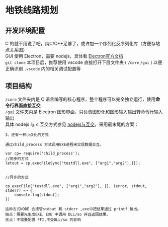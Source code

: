 # 地铁线路规划

## 开发环境配置

C 的就不用说了吧，纯C/C++足够了，或许加一个序列化反序列化库（方便存站点关系图）  
GUI 使用 Electron，需要 nodejs，具体看 [Electron官方文档](https://www.electronjs.org/zh/docs/latest/tutorial/tutorial-prerequisites)  
`git clone` 本项目后，推荐使用 vscode 直接打开下层文件夹 ( `/core` `/gui` ) 以便正确识别 `.vscode` 内的相关调试配置等  

## 项目结构

`/core` 文件夹内是 C 语言编写的核心程序，整个程序可以完全独立运行，使用**命令行界面直接互交**  
`/gui` 文件夹内是 Electron 图形界面，只负责图形化和图形输入输出转命令行输入输出  
具体 nodejs 与 c 互交方式参见 [nodejs与互交](https://www.cnblogs.com/dong1/p/8890892.html)，采用最末尾的方案：  
```
3、还有一种小众化的方式

通过child_process 方式调用EXE进程来实现数据交互。

var cp= require('child_process');
//同步的方式
letout = cp.execFileSync("testdll.exe", ["arg1","arg2"],{});


//异步的方式

cp.execFile("testdll.exe", ["arg1","arg2"], {}, (error, stdout, stderr) => {
    console.log(stdout);
})
 
这种方式NODE 会接管stdout 和 stderr ,exe中把结果通过 printf 输出。
缺点：需要先生成EXE，EXE 中调用 DLL/so 并且返回结果。
优点：不需要配置 FFI,不受DLL/so 的影响
```